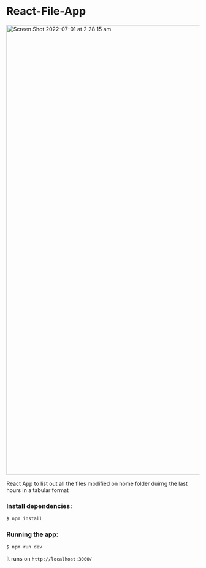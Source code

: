 # React-File-App
<img width="1175" alt="Screen Shot 2022-07-01 at 2 28 15 am" src="https://user-images.githubusercontent.com/55369802/176779120-ad15675c-74a4-4edc-b1d9-fbe497e915f1.png">

React App to list out all the files modified on home folder duirng the last hours in a tabular format

### Install dependencies:
```sh
$ npm install
```

### Running the app:
```sh
$ npm run dev
```

It runs on ```http://localhost:3000/```
